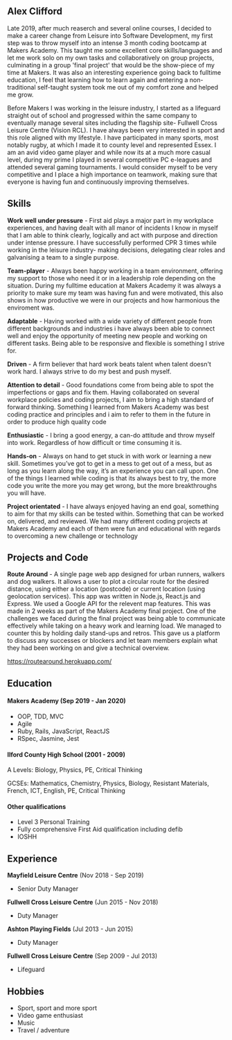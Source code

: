 ## Alex Clifford

Late 2019, after much reaserch and several online courses, I decided to make a career change from Leisure into Software Development, my first step was to throw myself into an intense 3 month coding bootcamp at Makers Academy. This taught me some excellent core skills/languages and let me work solo on my own tasks and collaboratively on group projects, culminating in a group 'final project' that would be the show-piece of my time at Makers. It was also an interesting experience going back to fulltime education, I feel that learning how to learn again and entering a non-traditional self-taught system took me out of my comfort zone and helped me grow.

Before Makers I was working in the leisure industry, I started as a lifeguard straight out of school and progressed within the same company to eventually manage several sites including the flagship site- Fullwell Cross Leisure Centre (Vision RCL). I have always been very interested in sport and this role aligned with my lifestyle. I have participated in many sports, most notably rugby, at which I made it to county level and represented Essex.
I am an avid video game player and while now its at a much more casual level, during my prime I played in several competitive PC e-leagues and attended several gaming tournaments.
I would consider myself to be very competitive and I place a high importance on teamwork, making sure that everyone is having fun and continuously improving themselves.

## Skills

**Work well under pressure** - First aid plays a major part in my workplace experiences, and having dealt with all manor of incidents I know in myself that I am able to think clearly, logically and act with purpose and direction under intense pressure. I have successfully performed CPR 3 times while working in the leisure industry- making decisions, delegating clear roles and galvanising a team to a single purpose.

**Team-player** - Always been happy working in a team environment, offering my support to those who need it or in a leadership role depending on the situation. During my fulltime education at Makers Academy it was always a priority to make sure my team was having fun and were motivated, this also shows in how productive we were in our projects and how harmonious the enviroment was.

**Adaptable** - Having worked with a wide variety of different people from different backgrounds and industries i have always been able to connect well and enjoy the opportunity of meeting new people and working on different tasks. Being able to be responsive and flexible is something I strive for.

**Driven** - A firm believer that hard work beats talent when talent doesn't work hard. I always strive to do my best and push myself.

**Attention to detail** - Good foundations come from being able to spot the imperfections or gaps and fix them. Having collaborated on several workplace policies and coding projects, I aim to bring a high standard of forward thinking. Something I learned from Makers Academy was best coding practice and principles and i aim to refer to them in the future in order to produce high quality code  

**Enthusiastic** - I bring a good energy, a can-do attitude and throw myself into work. Regardless of how difficult or time consuming it is.

**Hands-on** - Always on hand to get stuck in with work or learning a new skill. Sometimes you’ve got to get in a mess to get out of a mess, but as long as you learn along the way, it’s an experience you can call upon. One of the things I learned while coding is that its always best to try, the more code you write the more you may get wrong, but the more breakthroughs you will have. 

**Project orientated** - I have always enjoyed having an end goal, something to aim for that my skills can be tested within. Something that can be worked on, delivered, and reviewed. We had many different coding projects at Makers Academy and each of them were fun and educational with regards to overcoming a new challenge or technology

## Projects and Code

**Route Around** - A single page web app designed for urban runners, walkers and dog walkers. It allows a user to plot a circular route for the desired distance, using either a location (postcode) or current location (using geolocation services). This app was written in Node.js, React.js and Express. We used a Google API for the relevent map features. This was made in 2 weeks as part of the Makers Academy final project. One of the challenges we faced during the final project was being able to communicate effectively while taking on a heavy work and learning load. We managed to counter this by holding daily stand-ups and retros. This gave us a platform to discuss any successes or blockers and let team members explain what they had been working on and give a technical overview.

https://routearound.herokuapp.com/

## Education

#### Makers Academy (Sep 2019 - Jan 2020)

- OOP, TDD, MVC
- Agile
- Ruby, Rails, JavaScript, ReactJS
- RSpec, Jasmine, Jest

#### Ilford County High School (2001 - 2009)

A Levels: Biology, Physics, PE, Critical Thinking

GCSEs: Mathematics, Chemistry, Physics, Biology, Resistant Materials, French, ICT, English, PE, Critical Thinking

#### Other qualifications

- Level 3 Personal Training
- Fully comprehensive First Aid qualification including defib
- IOSHH

## Experience

**Mayfield Leisure Centre**  (Nov 2018 - Sep 2019)
- Senior Duty Manager

**Fullwell Cross Leisure Centre** (Jun 2015 - Nov 2018)   
- Duty Manager

**Ashton Playing Fields**  (Jul 2013 - Jun 2015)
- Duty Manager

**Fullwell Cross Leisure Centre**  (Sep 2009 - Jul 2013)
- Lifeguard

## Hobbies

- Sport, sport and more sport
- Video game enthusiast
- Music
- Travel / adventure

